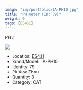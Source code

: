 ```yaml
---
image: "img/portfolio/LA-PH10.jpg"
title: "PH meter (ID: 79)"
weight: 0
tags: [ES431]
---
```


PH计

<!--more-->

![](../../img/portfolio/LA-PH10.jpg)

- Location: [ES431](../../tags/ES431)
- Brand/Model: LA-PH10
- Identity: 79
- PI: Xiao Zhou
- Quantity: 3
- Category: CAT






